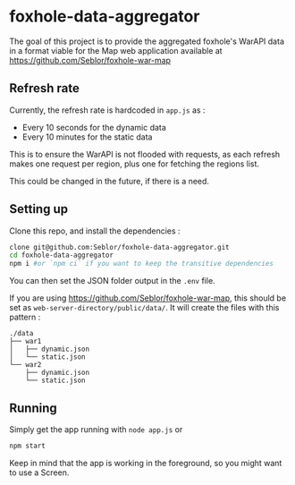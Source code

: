 # foxhole-data-aggregator

The goal of this project is to provide the aggregated foxhole's WarAPI data in a format viable for the Map web application available at https://github.com/Seblor/foxhole-war-map

## Refresh rate

Currently, the refresh rate is hardcoded in `app.js` as :

- Every 10 seconds for the dynamic data
- Every 10 minutes for the static data

This is to ensure the WarAPI is not flooded with requests, as each refresh makes one request per region, plus one for fetching the regions list.

This could be changed in the future, if there is a need.

## Setting up

Clone this repo, and install the dependencies :

```bash
clone git@github.com:Seblor/foxhole-data-aggregator.git
cd foxhole-data-aggregator
npm i #or `npm ci` if you want to keep the transitive dependencies
```

You can then set the JSON folder output in the `.env` file.

If you are using https://github.com/Seblor/foxhole-war-map, this should be set as `web-server-directory/public/data/`. It will create the files with this pattern :

```tree
./data
├── war1
│   ├── dynamic.json
│   └── static.json
└── war2
    ├── dynamic.json
    └── static.json
```

## Running

Simply get the app running with `node app.js` or

```bash
npm start
```

Keep in mind that the app is working in the foreground, so you might want to use a Screen.